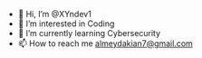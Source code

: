 - 👋 Hi, I’m @XYndev1
- 👀 I’m interested in Coding
- 🌱 I’m currently learning Cybersecurity
- 📫 How to reach me almeydakian7@gmail.com

<!---
Xyzldev1/Xyzldev1 is a ✨ special ✨ repository because its `README.md` (this file) appears on your GitHub profile.
You can click the Preview link to take a look at your changes.
--->
